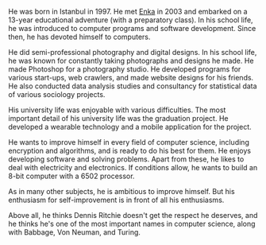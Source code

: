 He was born in Istanbul in 1997. He met [Enka](https://www.enka.k12.tr/) in 2003 and embarked on a 13-year educational 
adventure (with a preparatory class). In his school life, he was introduced to computer programs 
and software development. Since then, he has devoted himself to computers. 


He did semi-professional photography and digital designs. In his school life, he was known for 
constantly taking photographs and designs he made. He made Photoshop for a photography studio.
He developed programs for various start-ups, web crawlers, and made website designs for his 
friends. He also conducted data analysis studies and consultancy for statistical data of various 
sociology projects.


His university life was enjoyable with various difficulties. The most important detail of his university 
life was the graduation project. He developed a wearable technology and a mobile application for 
the project. 


He wants to improve himself in every field of computer science, including encryption and 
algorithms, and is ready to do his best for them. 
He enjoys developing software and solving problems. Apart from these, he likes to deal with
electricity and electronics. If conditions allow, he wants to build an 8-bit computer with a 6502 
processor.


As in many other subjects, he is ambitious to improve himself. But his enthusiasm for self-improvement is in front of all his enthusiasms.

Above all, he thinks Dennis Ritchie doesn't get the respect he deserves, and he thinks he's one of the 
most important names in computer science, along with Babbage, Von Neuman, and Turing.
